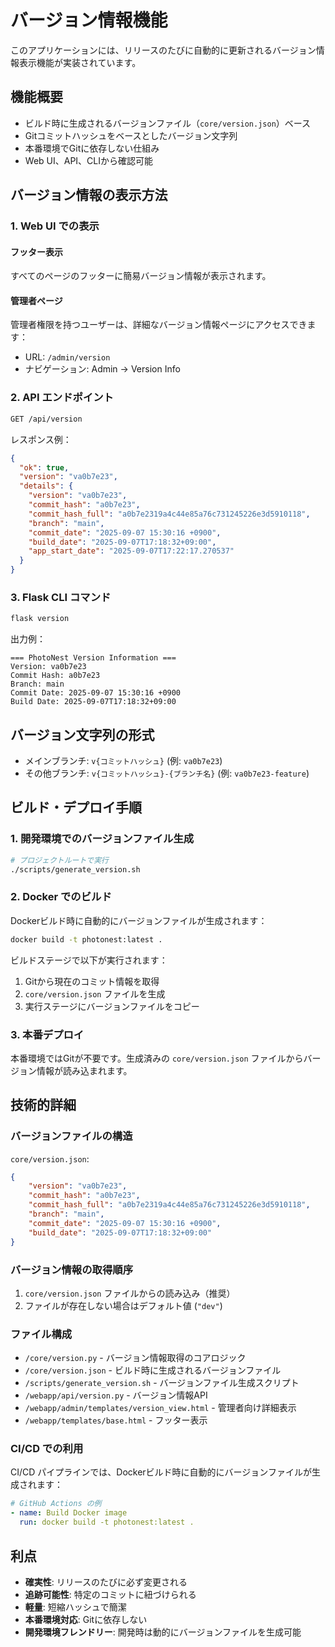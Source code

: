 # バージョン情報機能

このアプリケーションには、リリースのたびに自動的に更新されるバージョン情報表示機能が実装されています。

## 機能概要

- ビルド時に生成されるバージョンファイル（`core/version.json`）ベース
- Gitコミットハッシュをベースとしたバージョン文字列
- 本番環境でGitに依存しない仕組み
- Web UI、API、CLIから確認可能

## バージョン情報の表示方法

### 1. Web UI での表示

#### フッター表示
すべてのページのフッターに簡易バージョン情報が表示されます。

#### 管理者ページ
管理者権限を持つユーザーは、詳細なバージョン情報ページにアクセスできます：
- URL: `/admin/version`
- ナビゲーション: Admin → Version Info

### 2. API エンドポイント

```bash
GET /api/version
```

レスポンス例：
```json
{
  "ok": true,
  "version": "va0b7e23",
  "details": {
    "version": "va0b7e23",
    "commit_hash": "a0b7e23",
    "commit_hash_full": "a0b7e2319a4c44e85a76c731245226e3d5910118",
    "branch": "main",
    "commit_date": "2025-09-07 15:30:16 +0900",
    "build_date": "2025-09-07T17:18:32+09:00",
    "app_start_date": "2025-09-07T17:22:17.270537"
  }
}
```

### 3. Flask CLI コマンド

```bash
flask version
```

出力例：
```
=== PhotoNest Version Information ===
Version: va0b7e23
Commit Hash: a0b7e23
Branch: main
Commit Date: 2025-09-07 15:30:16 +0900
Build Date: 2025-09-07T17:18:32+09:00
```

## バージョン文字列の形式

- メインブランチ: `v{コミットハッシュ}` (例: `va0b7e23`)
- その他ブランチ: `v{コミットハッシュ}-{ブランチ名}` (例: `va0b7e23-feature`)

## ビルド・デプロイ手順

### 1. 開発環境でのバージョンファイル生成

```bash
# プロジェクトルートで実行
./scripts/generate_version.sh
```

### 2. Docker でのビルド

Dockerビルド時に自動的にバージョンファイルが生成されます：

```bash
docker build -t photonest:latest .
```

ビルドステージで以下が実行されます：
1. Gitから現在のコミット情報を取得
2. `core/version.json` ファイルを生成
3. 実行ステージにバージョンファイルをコピー

### 3. 本番デプロイ

本番環境ではGitが不要です。生成済みの `core/version.json` ファイルからバージョン情報が読み込まれます。

## 技術的詳細

### バージョンファイルの構造

`core/version.json`:
```json
{
    "version": "va0b7e23",
    "commit_hash": "a0b7e23",
    "commit_hash_full": "a0b7e2319a4c44e85a76c731245226e3d5910118",
    "branch": "main",
    "commit_date": "2025-09-07 15:30:16 +0900",
    "build_date": "2025-09-07T17:18:32+09:00"
}
```

### バージョン情報の取得順序

1. `core/version.json` ファイルからの読み込み（推奨）
2. ファイルが存在しない場合はデフォルト値 (`"dev"`)

### ファイル構成

- `/core/version.py` - バージョン情報取得のコアロジック
- `/core/version.json` - ビルド時に生成されるバージョンファイル
- `/scripts/generate_version.sh` - バージョンファイル生成スクリプト
- `/webapp/api/version.py` - バージョン情報API
- `/webapp/admin/templates/version_view.html` - 管理者向け詳細表示
- `/webapp/templates/base.html` - フッター表示

### CI/CD での利用

CI/CD パイプラインでは、Dockerビルド時に自動的にバージョンファイルが生成されます：

```yaml
# GitHub Actions の例
- name: Build Docker image
  run: docker build -t photonest:latest .
```

## 利点

- **確実性**: リリースのたびに必ず変更される
- **追跡可能性**: 特定のコミットに紐づけられる
- **軽量**: 短縮ハッシュで簡潔
- **本番環境対応**: Gitに依存しない
- **開発環境フレンドリー**: 開発時は動的にバージョンファイルを生成可能
